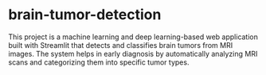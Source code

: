 # brain-tumor-detection
This project is a machine learning and deep learning-based web application built with Streamlit that detects and classifies brain tumors from MRI images. The system helps in early diagnosis by automatically analyzing MRI scans and categorizing them into specific tumor types.
